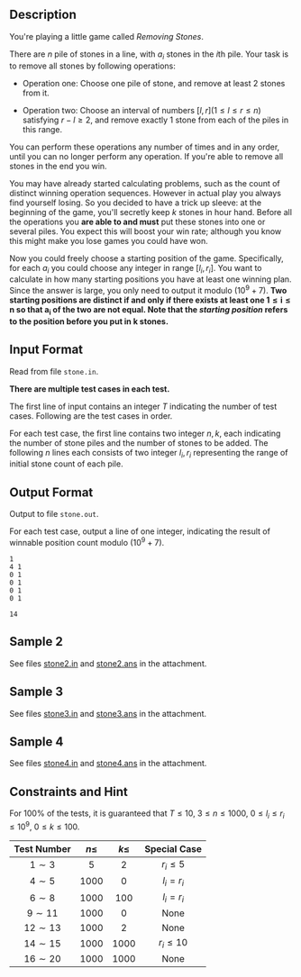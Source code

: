 ## Description

You're playing a little game called *Removing Stones*. 

There are $n$ pile of stones in a line, with $a_i$ stones in the $i$th pile. Your task is to remove all stones by following operations: 

* Operation one: Choose one pile of stone, and remove at least $2$ stones from it.

* Operation two: Choose an interval of numbers $[ l,r ] (1 \leq l \leq r \leq n)$ satisfying $r - l \geq 2$, and remove exactly $1$ stone from each of the piles in this range.

You can perform these operations any number of times and in any order, until you can no longer perform any operation. If you're able to remove all stones in the end you win. 

You may have already started calculating problems, such as the count of distinct winning operation sequences. However in actual play you always find yourself losing. So you decided to have a trick up sleeve: at the beginning of the game, you'll secretly keep $k$ stones in hour hand. Before all the operations you **are able to and must** put these stones into one or several piles. You expect this will boost your win rate; although you know this might make you lose games you could have won. 

Now you could freely choose a starting position of the game. Specifically, for each $a_i$ you could choose any integer in range $[ l_i,r_i ]$. You want to calculate in how many starting positions you have at least one winning plan. Since the answer is large, you only need to output it modulo $(10^9+7)$. **Two starting positions are distinct if and only if there exists at least one $\boldsymbol{1 \leq i \leq n}$ so that $\boldsymbol{a_i}$ of the two are not equal. Note that the *starting position* refers to the position before you put in $\boldsymbol{k}$ stones.** 

## Input Format

Read from file `stone.in`.

**There are multiple test cases in each test.**

The first line of input contains an integer $T$ indicating the number of test cases. Following are the test cases in order.

For each test case, the first line contains two integer $n,k$, each indicating the number of stone piles and the number of stones to be added. The following $n$ lines each consists of two integer $l_i,r_i$ representing the range of initial stone count of each pile. 

## Output Format

Output to file `stone.out`.

For each test case, output a line of one integer, indicating the result of winnable position count modulo $(10^9+7)$. 

```input1
1
4 1
0 1
0 1
0 1
0 1
```
```output1
14
```

## Sample 2

See files [stone2.in](file://stone2.in) and [stone2.ans](file://stone2.ans) in the attachment. 

## Sample 3

See files [stone3.in](file://stone3.in) and [stone3.ans](file://stone3.ans) in the attachment. 

## Sample 4

See files [stone4.in](file://stone4.in) and [stone4.ans](file://stone4.ans) in the attachment. 


## Constraints and Hint

For $100\%$ of the tests, it is guaranteed that $T \leq 10$, $3 \leq n \leq 1000$, $0 \leq l_i \leq r_i \leq 10^9$, $0 \leq k \leq 100$.

|Test Number|$n \leq$|$k \leq$|Special Case|
|:---:|:---:|:---:|:---:|
|$1 \sim 3$|5|2|$r_i \leq 5$|
|$4 \sim 5$|1000|0|$l_i=r_i$|
|$6 \sim 8$|1000|100|$l_i=r_i$|
|$9 \sim 11$|1000|0|None|
|$12 \sim 13$|1000|2|None|
|$14 \sim 15$|1000|1000|$r_i \leq 10$|
|$16 \sim 20$|1000|1000|None|